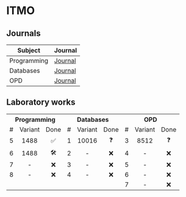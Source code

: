 # ITMO

## Journals

| Subject     | Journal                                                                                                            |
| ----------- | ------------------------------------------------------------------------------------------------------------------ |
| Programming | [Journal](https://docs.google.com/spreadsheets/d/1S3NXnLdsz2Lg8bM9uN9a0yNkkOdINoqTBuUigXKm3G4/edit#gid=177365806)  |
| Databases   | [Journal](https://docs.google.com/spreadsheets/d/109kJz2nmXLELJpkqogT8tG73X6zzkpVXcD9J9k1DbWo/edit#gid=1763482024) |
| OPD         | [Journal](https://docs.google.com/spreadsheets/d/1r8d1n3sGhOtqBdFpx-kMUNpaGigBS6X_fC8O7VNI1Jc/edit#gid=1615755092) |

## Laboratory works

<table>
    <tr>
        <th colspan="3">Programming</th>
        <th colspan="3">Databases</th>
        <th colspan="3" >OPD</th>
    </tr>
    <tr>
        <td align="center">#</td>
        <td align="center">Variant</td>
        <td align="center">Done</td>
        <td align="center">#</td>
        <td align="center">Variant</td>
        <td align="center">Done</td>
        <td align="center">#</td>
        <td align="center">Variant</td>
        <td align="center">Done</td>
    </td>
    <tr>
        <td align="center">5</td>
        <td align="center">1488</td>
        <td align="center">✅</td>
        <td align="center">1</td>
        <td align="center">10016</td>
        <td align="center">❓</td>
        <td align="center">3</td>
        <td align="center">8512</td>
        <td align="center">❓</td>
    </tr>
    <tr>
        <td align="center">6</td>
        <td align="center">1488</td>
        <td align="center">🛠️</td>
        <td align="center">2</td>
        <td align="center">-</td>
        <td align="center">❌</td>
        <td align="center">4</td>
        <td align="center">-</td>
        <td align="center">❌</td>
    </tr>
    <tr>
        <td align="center">7</td>
        <td align="center">-</td>
        <td align="center">❌</td>
        <td align="center">3</td>
        <td align="center">-</td>
        <td align="center">❌</td>
        <td align="center">5</td>
        <td align="center">-</td>
        <td align="center">❌</td>
    </tr>
    <tr>
        <td align="center">8</td>
        <td align="center">-</td>
        <td align="center">❌</td>
        <td align="center">4</td>
        <td align="center">-</td>
        <td align="center">❌</td>
        <td align="center">6</td>
        <td align="center">-</td>
        <td align="center">❌</td>
    </tr>
    <tr>
        <td colspan="3"></td>
        <td colspan="3"></td>
        <td align="center">7</td>
        <td align="center">-</td>
        <td align="center">❌</td>
    </tr>
</table>
